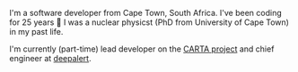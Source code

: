 I'm a software developer from Cape Town, South Africa. I've been coding for 25 years 👴 I was a nuclear physicst (PhD from University of Cape Town) in my past life.

I'm currently (part-time) lead developer on the [CARTA project](https://cartavis.org/) and chief engineer at [deepalert](https://www.deepalert.ai/).
